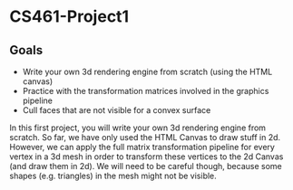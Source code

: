 # CS461-Project1

## Goals
- Write your own 3d rendering engine from scratch (using the HTML canvas)
- Practice with the transformation matrices involved in the graphics pipeline
- Cull faces that are not visible for a convex surface

In this first project, you will write your own 3d rendering engine from scratch. So far, we have only used the HTML Canvas to draw stuff in 2d. However, we can apply the full matrix transformation pipeline for every vertex in a 3d mesh in order to transform these vertices to the 2d Canvas (and draw them in 2d). We will need to be careful though, because some shapes (e.g. triangles) in the mesh might not be visible.
